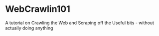 # WebCrawlin101
 A tutorial on Crawling the Web and Scraping off the Useful bits - without actually doing anything
